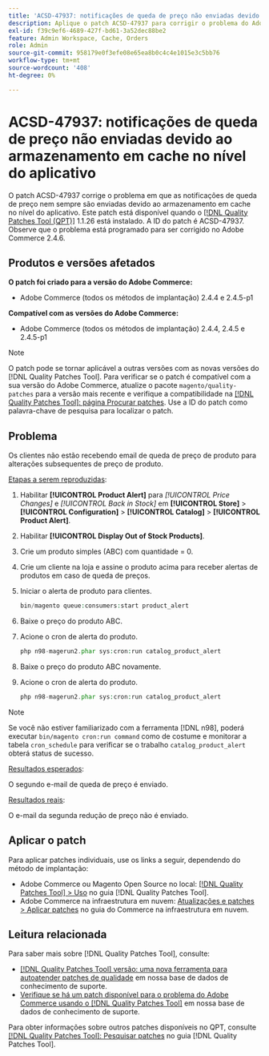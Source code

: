 ```yaml
---
title: 'ACSD-47937: notificações de queda de preço não enviadas devido ao armazenamento em cache no nível do aplicativo'
description: Aplique o patch ACSD-47937 para corrigir o problema do Adobe Commerce em que as notificações de queda de preço nem sempre são enviadas devido ao armazenamento em cache no nível do aplicativo.
exl-id: f39c9ef6-4689-427f-bd61-3a52dec88be2
feature: Admin Workspace, Cache, Orders
role: Admin
source-git-commit: 958179e0f3efe08e65ea8b0c4c4e1015e3c5bb76
workflow-type: tm+mt
source-wordcount: '408'
ht-degree: 0%

---
```


# ACSD-47937: notificações de queda de preço não enviadas devido ao armazenamento em cache no nível do aplicativo

O patch ACSD-47937 corrige o problema em que as notificações de queda de preço nem sempre são enviadas devido ao armazenamento em cache no nível do aplicativo. Este patch está disponível quando o [[!DNL Quality Patches Tool (QPT)]](/help/announcements/adobe-commerce-announcements/magento-quality-patches-released-new-tool-to-self-serve-quality-patches.md) 1.1.26 está instalado. A ID do patch é ACSD-47937. Observe que o problema está programado para ser corrigido no Adobe Commerce 2.4.6.

## Produtos e versões afetados

**O patch foi criado para a versão do Adobe Commerce:**

* Adobe Commerce (todos os métodos de implantação) 2.4.4 e 2.4.5-p1

**Compatível com as versões do Adobe Commerce:**

* Adobe Commerce (todos os métodos de implantação) 2.4.4, 2.4.5 e 2.4.5-p1

>[!NOTE]
>
>O patch pode se tornar aplicável a outras versões com as novas versões do [!DNL Quality Patches Tool]. Para verificar se o patch é compatível com a sua versão do Adobe Commerce, atualize o pacote `magento/quality-patches` para a versão mais recente e verifique a compatibilidade na [[!DNL Quality Patches Tool]: página Procurar patches](https://experienceleague.adobe.com/tools/commerce-quality-patches/index.html?lang=pt-BR). Use a ID do patch como palavra-chave de pesquisa para localizar o patch.

## Problema

Os clientes não estão recebendo email de queda de preço de produto para alterações subsequentes de preço de produto.

<u>Etapas a serem reproduzidas</u>:

1. Habilitar **[!UICONTROL Product Alert]** para *[!UICONTROL Price Changes]* e *[!UICONTROL Back in Stock]* em **[!UICONTROL Store]** > **[!UICONTROL Configuration]** > **[!UICONTROL Catalog]** > **[!UICONTROL Product Alert]**.
1. Habilitar **[!UICONTROL Display Out of Stock Products]**.
1. Crie um produto simples (ABC) com quantidade = 0.
1. Crie um cliente na loja e assine o produto acima para receber alertas de produtos em caso de queda de preços.
1. Iniciar o alerta de produto para clientes.

   ```PHP
   bin/magento queue:consumers:start product_alert
   ```

1. Baixe o preço do produto ABC.
1. Acione o cron de alerta do produto.

   ```PHP
   php n98-magerun2.phar sys:cron:run catalog_product_alert
   ```

1. Baixe o preço do produto ABC novamente.
1. Acione o cron de alerta do produto.

   ```PHP
   php n98-magerun2.phar sys:cron:run catalog_product_alert
   ```

>[!NOTE]
>
>Se você não estiver familiarizado com a ferramenta [!DNL n98], poderá executar `bin/magento cron:run command` como de costume e monitorar a tabela `cron_schedule` para verificar se o trabalho `catalog_product_alert` obterá status de sucesso.

<u>Resultados esperados</u>:

O segundo e-mail de queda de preço é enviado.

<u>Resultados reais</u>:

O e-mail da segunda redução de preço não é enviado.

## Aplicar o patch

Para aplicar patches individuais, use os links a seguir, dependendo do método de implantação:

* Adobe Commerce ou Magento Open Source no local: [[!DNL Quality Patches Tool] > Uso](https://experienceleague.adobe.com/docs/commerce-operations/tools/quality-patches-tool/usage.html?lang=pt-BR) no guia [!DNL Quality Patches Tool].
* Adobe Commerce na infraestrutura em nuvem: [Atualizações e patches > Aplicar patches](https://experienceleague.adobe.com/docs/commerce-cloud-service/user-guide/develop/upgrade/apply-patches.html?lang=pt-BR) no guia do Commerce na infraestrutura em nuvem.

## Leitura relacionada

Para saber mais sobre [!DNL Quality Patches Tool], consulte:

* [[!DNL Quality Patches Tool] versão: uma nova ferramenta para autoatender patches de qualidade](/help/announcements/adobe-commerce-announcements/magento-quality-patches-released-new-tool-to-self-serve-quality-patches.md) em nossa base de dados de conhecimento de suporte.
* [Verifique se há um patch disponível para o problema do Adobe Commerce usando o [!DNL Quality Patches Tool]](/help/support-tools/patches-available-in-qpt-tool/check-patch-for-magento-issue-with-magento-quality-patches.md) em nossa base de dados de conhecimento de suporte.

Para obter informações sobre outros patches disponíveis no QPT, consulte [[!DNL Quality Patches Tool]: Pesquisar patches](https://experienceleague.adobe.com/tools/commerce-quality-patches/index.html?lang=pt-BR) no guia [!DNL Quality Patches Tool].
